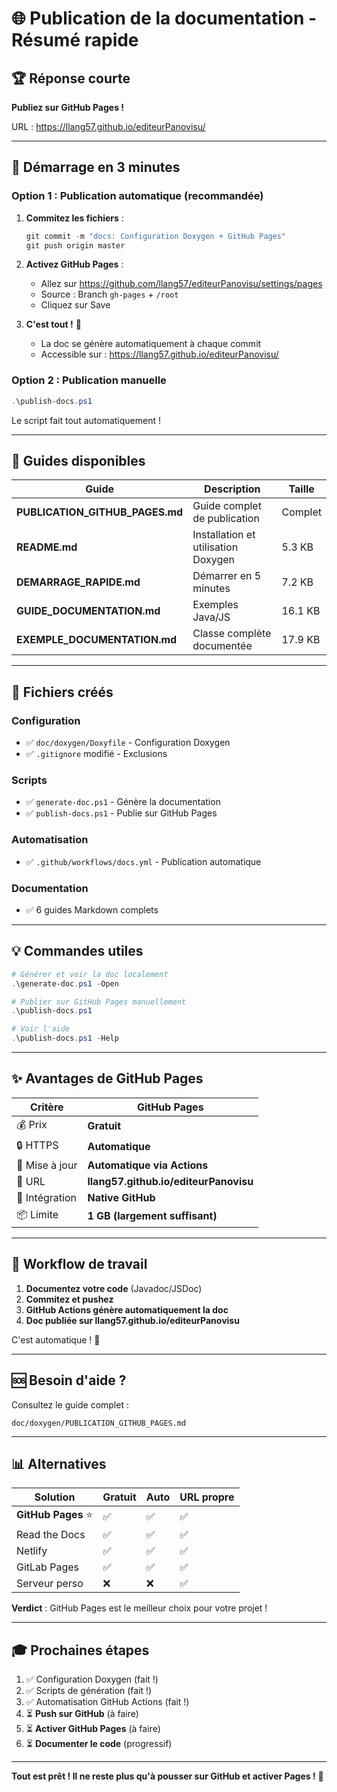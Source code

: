 # 🌐 Publication de la documentation - Résumé rapide

## 🏆 Réponse courte

**Publiez sur GitHub Pages !**

URL : https://llang57.github.io/editeurPanovisu/

---

## 🚀 Démarrage en 3 minutes

### Option 1 : Publication automatique (recommandée)

1. **Commitez les fichiers** :
   ```powershell
   git commit -m "docs: Configuration Doxygen + GitHub Pages"
   git push origin master
   ```

2. **Activez GitHub Pages** :
   - Allez sur https://github.com/llang57/editeurPanovisu/settings/pages
   - Source : Branch `gh-pages` + `/root`
   - Cliquez sur Save

3. **C'est tout !** 🎉
   - La doc se génère automatiquement à chaque commit
   - Accessible sur : https://llang57.github.io/editeurPanovisu/

### Option 2 : Publication manuelle

```powershell
.\publish-docs.ps1
```

Le script fait tout automatiquement !

---

## 📖 Guides disponibles

| Guide | Description | Taille |
|-------|-------------|--------|
| **PUBLICATION_GITHUB_PAGES.md** | Guide complet de publication | Complet |
| **README.md** | Installation et utilisation Doxygen | 5.3 KB |
| **DEMARRAGE_RAPIDE.md** | Démarrer en 5 minutes | 7.2 KB |
| **GUIDE_DOCUMENTATION.md** | Exemples Java/JS | 16.1 KB |
| **EXEMPLE_DOCUMENTATION.md** | Classe complète documentée | 17.9 KB |

---

## 🔧 Fichiers créés

### Configuration
- ✅ `doc/doxygen/Doxyfile` - Configuration Doxygen
- ✅ `.gitignore` modifié - Exclusions

### Scripts
- ✅ `generate-doc.ps1` - Génère la documentation
- ✅ `publish-docs.ps1` - Publie sur GitHub Pages

### Automatisation
- ✅ `.github/workflows/docs.yml` - Publication automatique

### Documentation
- ✅ 6 guides Markdown complets

---

## 💡 Commandes utiles

```powershell
# Générer et voir la doc localement
.\generate-doc.ps1 -Open

# Publier sur GitHub Pages manuellement
.\publish-docs.ps1

# Voir l'aide
.\publish-docs.ps1 -Help
```

---

## ✨ Avantages de GitHub Pages

| Critère | GitHub Pages |
|---------|--------------|
| 💰 Prix | **Gratuit** |
| 🔒 HTTPS | **Automatique** |
| 🔄 Mise à jour | **Automatique via Actions** |
| 📍 URL | **llang57.github.io/editeurPanovisu** |
| 🎯 Intégration | **Native GitHub** |
| 📦 Limite | **1 GB (largement suffisant)** |

---

## 🎯 Workflow de travail

1. **Documentez votre code** (Javadoc/JSDoc)
2. **Commitez et pushez**
3. **GitHub Actions génère automatiquement la doc**
4. **Doc publiée sur llang57.github.io/editeurPanovisu**

C'est automatique ! 🎉

---

## 🆘 Besoin d'aide ?

Consultez le guide complet :
```
doc/doxygen/PUBLICATION_GITHUB_PAGES.md
```

---

## 📊 Alternatives

| Solution | Gratuit | Auto | URL propre |
|----------|---------|------|------------|
| **GitHub Pages** ⭐ | ✅ | ✅ | ✅ |
| Read the Docs | ✅ | ✅ | ✅ |
| Netlify | ✅ | ✅ | ✅ |
| GitLab Pages | ✅ | ✅ | ✅ |
| Serveur perso | ❌ | ❌ | ✅ |

**Verdict** : GitHub Pages est le meilleur choix pour votre projet !

---

## 🎓 Prochaines étapes

1. ✅ Configuration Doxygen (fait !)
2. ✅ Scripts de génération (fait !)
3. ✅ Automatisation GitHub Actions (fait !)
4. ⏳ **Push sur GitHub** (à faire)
5. ⏳ **Activer GitHub Pages** (à faire)
6. ⏳ **Documenter le code** (progressif)

---

**Tout est prêt ! Il ne reste plus qu'à pousser sur GitHub et activer Pages !** 🚀
